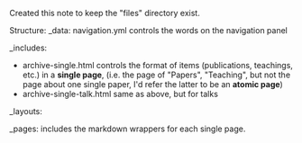 Created this note to keep the "files"  directory exist.

Structure:
_data: 
  navigation.yml controls the words on the navigation panel
  
_includes:
* archive-single.html controls the format of items (publications, teachings, etc.) in a <b>single page</b>, (i.e. the page of "Papers", "Teaching", 
  but not the page about one single paper, I'd refer the latter to be an <b>atomic page</b>)
* archive-single-talk.html same as above, but for talks
  
_layouts:

_pages: includes the markdown wrappers for each single page.
